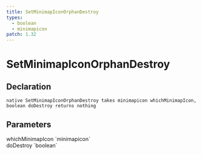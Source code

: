 ```yaml
---
title: SetMinimapIconOrphanDestroy
types:
  - boolean
  - minimapicon
patch: 1.32
---
```


# SetMinimapIconOrphanDestroy

## Declaration

```
native SetMinimapIconOrphanDestroy takes minimapicon whichMinimapIcon, boolean doDestroy returns nothing
```

## Parameters
<dl>
  <dt>whichMinimapIcon `minimapicon`</dt>
  <dd></dd>

  <dt>doDestroy `boolean`</dt>
  <dd></dd>
</dl>